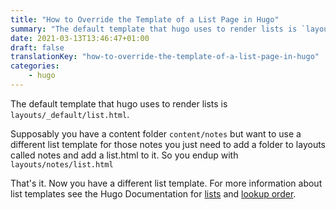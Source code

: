 ```yaml
---
title: "How to Override the Template of a List Page in Hugo"
summary: "The default template that hugo uses to render lists is `layouts/_default/list.html`"
date: 2021-03-13T13:46:47+01:00
draft: false
translationKey: "how-to-override-the-template-of-a-list-page-in-hugo"
categories: 
    - hugo
---
```


The default template that hugo uses to render lists is `layouts/_default/list.html`. 

Supposably you have a content folder `content/notes` but want to use a different list template for those notes you just need to add a folder to layouts called notes and add a list.html to it. So you endup with `layouts/notes/list.html`

That's it. Now you have a different list template. For more information about list templates see the Hugo Documentation for [lists](https://gohugo.io/templates/lists/) and [lookup order](https://gohugo.io/templates/lookup-order/).
